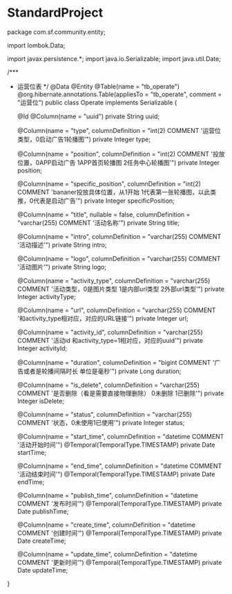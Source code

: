 # StandardProject
package com.sf.community.entity;

import lombok.Data;

import javax.persistence.*;
import java.io.Serializable;
import java.util.Date;

/***
 * 运营位表
 */
@Data
@Entity
@Table(name = "tb_operate")
@org.hibernate.annotations.Table(appliesTo = "tb_operate", comment = "运营位")
public class Operate implements Serializable {

    @Id
    @Column(name = "uuid")
    private String uuid;

    @Column(name = "type", columnDefinition = "int(2) COMMENT '运营位类型，0启动广告1轮播图'")
    private Integer type;

    @Column(name = "position", columnDefinition = "int(2) COMMENT '投放位置，0APP启动广告 1APP首页轮播图 2任务中心轮播图'")
    private Integer position;

    @Column(name = "specific_position", columnDefinition = "int(2) COMMENT 'bananer投放具体位置，从1开始 1代表第一张轮播图，以此类推，0代表是启动广告'")
    private Integer specificPosition;

    @Column(name = "title", nullable = false, columnDefinition = "varchar(255) COMMENT '活动名称'")
    private String title;

    @Column(name = "intro", columnDefinition = "varchar(255) COMMENT '活动描述'")
    private String intro;

    @Column(name = "logo", columnDefinition = "varchar(255) COMMENT '活动图片'")
    private String logo;

    @Column(name = "activity_type", columnDefinition = "varchar(255) COMMENT '活动类型，0是图片类型 1是内部url类型 2外部url类型'")
    private Integer activityType;

    @Column(name = "url", columnDefinition = "varchar(255) COMMENT '和activity_type相对应，对应的URL链接'")
    private Integer url;

    @Column(name = "activity_id", columnDefinition = "varchar(255) COMMENT '活动id 和activity_type=1相对应，对应的uuid'")
    private Integer activityId;

    @Column(name = "duration", columnDefinition = "bigint COMMENT '广告或者是轮播间隔时长 单位是毫秒'")
    private Long duration;

    @Column(name = "is_delete", columnDefinition = "varchar(255) COMMENT '是否删除（看是需要直接物理删除） 0未删除 1已删除'")
    private Integer isDelete;

    @Column(name = "status", columnDefinition = "varchar(255) COMMENT '状态，0未使用1已使用'")
    private Integer status;

    @Column(name = "start_time", columnDefinition = "datetime COMMENT '活动开始时间'")
    @Temporal(TemporalType.TIMESTAMP)
    private Date startTime;

    @Column(name = "end_time", columnDefinition = "datetime COMMENT '活动结束时间'")
    @Temporal(TemporalType.TIMESTAMP)
    private Date endTime;

    @Column(name = "publish_time", columnDefinition = "datetime COMMENT '发布时间'")
    @Temporal(TemporalType.TIMESTAMP)
    private Date publishTime;

    @Column(name = "create_time", columnDefinition = "datetime COMMENT '创建时间'")
    @Temporal(TemporalType.TIMESTAMP)
    private Date createTime;

    @Column(name = "update_time", columnDefinition = "datetime COMMENT '更新时间'")
    @Temporal(TemporalType.TIMESTAMP)
    private Date updateTime;

}
